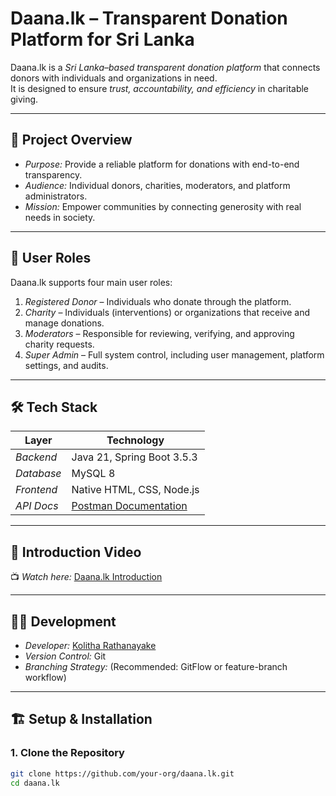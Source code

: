 # Daana.lk – Transparent Donation Platform for Sri Lanka

Daana.lk is a *Sri Lanka–based transparent donation platform* that connects donors with individuals and organizations in need.  
It is designed to ensure *trust, accountability, and efficiency* in charitable giving.

---

## 🚀 Project Overview

- *Purpose:* Provide a reliable platform for donations with end-to-end transparency.
- *Audience:* Individual donors, charities, moderators, and platform administrators.
- *Mission:* Empower communities by connecting generosity with real needs in society.

---

## 👥 User Roles

Daana.lk supports four main user roles:

1. *Registered Donor* – Individuals who donate through the platform.
2. *Charity* – Individuals (interventions) or organizations that receive and manage donations.
3. *Moderators* – Responsible for reviewing, verifying, and approving charity requests.
4. *Super Admin* – Full system control, including user management, platform settings, and audits.

---

## 🛠 Tech Stack

| Layer         | Technology                   |
|---------------|-----------------------------|
| *Backend*   | Java 21, Spring Boot 3.5.3   |
| *Database*  | MySQL 8                      |
| *Frontend*  | Native HTML, CSS, Node.js    |
| *API Docs*  | [Postman Documentation](https://documenter.getpostman.com/view/44983853/2sB3HtFcQr) |

---

## 🎥 Introduction Video

📺 *Watch here:* [Daana.lk Introduction](https://youtu.be/hNcAd_gpEw8)

---

## 👨‍💻 Development

- *Developer:* [Kolitha Rathanayake](https://github.com/)
- *Version Control:* Git
- *Branching Strategy:* (Recommended: GitFlow or feature-branch workflow)

---

## 🏗 Setup & Installation

### 1. Clone the Repository

```bash
git clone https://github.com/your-org/daana.lk.git
cd daana.lk